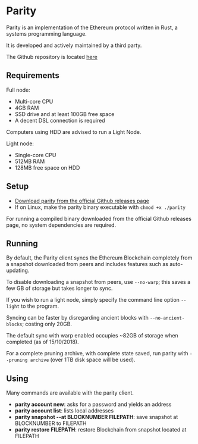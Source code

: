 # Parity

Parity is an implementation of the Ethereum protocol written in Rust, a systems programming language.

It is developed and actively maintained by a third party.

The Github repository is located [here](https://github.com/paritytech/parity-ethereum)

## Requirements

Full node:

* Multi-core CPU
* 4GB RAM
* SSD drive and at least 100GB free space
* A decent DSL connection is required

Computers using HDD are advised to run a Light Node.

Light node:

* Single-core CPU
* 512MB RAM
* 128MB free space on HDD

## Setup

* [Download parity from the official Github releases page](https://github.com/paritytech/parity-ethereum/releases/tag/v2.0.6)
* If on Linux, make the parity binary executable with `chmod +x ./parity`

For running a compiled binary downloaded from the official Github releases page, no system dependencies are required.

## Running

By default, the Parity client syncs the Ethereum Blockchain completely from a snapshot downloaded from peers and includes features such as auto-updating.

To disable downloading a snapshot from peers, use `--no-warp`; this saves a few GB of storage but takes longer to sync.

If you wish to run a light node, simply specify the command line option `--light` to the program.

Syncing can be faster by disregarding ancient blocks with `--no-ancient-blocks`; costing only 20GB.

The default sync with warp enabled occupies ~82GB of storage when completed \(as of 15/10/2018\).

For a complete pruning archive, with complete state saved, run parity with `--pruning archive` \(over 1TB disk space will be used\).

## Using

Many commands are available with the parity client.

* **parity account new**: asks for a password and yields an address
* **parity account list**: lists local addresses
* **parity snapshot --at BLOCKNUMBER FILEPATH**: save snapshot at BLOCKNUMBER to FILEPATH
* **parity restore FILEPATH**: restore Blockchain from snapshot located at FILEPATH

